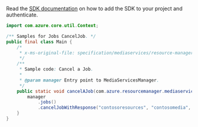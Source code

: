 Read the [SDK documentation](https://github.com/Azure/azure-sdk-for-java/blob/azure-resourcemanager-mediaservices_2.0.0/sdk/mediaservices/azure-resourcemanager-mediaservices/README.md) on how to add the SDK to your project and authenticate.

```java
import com.azure.core.util.Context;

/** Samples for Jobs CancelJob. */
public final class Main {
    /*
     * x-ms-original-file: specification/mediaservices/resource-manager/Microsoft.Media/stable/2021-11-01/examples/jobs-cancel.json
     */
    /**
     * Sample code: Cancel a Job.
     *
     * @param manager Entry point to MediaServicesManager.
     */
    public static void cancelAJob(com.azure.resourcemanager.mediaservices.MediaServicesManager manager) {
        manager
            .jobs()
            .cancelJobWithResponse("contosoresources", "contosomedia", "exampleTransform", "job1", Context.NONE);
    }
}
```
